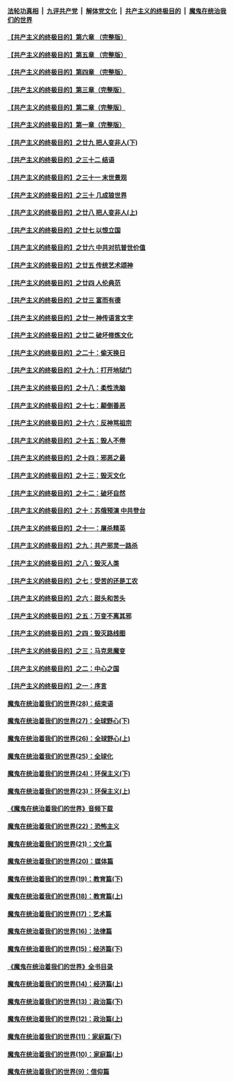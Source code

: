 ####  [法轮功真相](../../../../basic/blob/master/README.md?t=04292301) &nbsp;|&nbsp; [九评共产党](../../../../9ping.md/blob/master/README.md?t=04292301) &nbsp;|&nbsp; [解体党文化](../../../../jtdwh.md/blob/master/README.md?t=04292301)  &nbsp;|&nbsp; [共产主义的终极目的](../../../../gczydzjmd.md/blob/master/README.md?t=04292301) &nbsp;|&nbsp; [魔鬼在统治我们的世界](../../../../mgztzwmdsj.md/blob/master/README.md?t=04292301) 

#### [【共产主义的终极目的】第六章 （完整版）](../pages/nsc422/n11428913.md?t=04292301) 

#### [【共产主义的终极目的】第五章 （完整版）](../pages/nsc422/n11428912.md?t=04292301) 

#### [【共产主义的终极目的】第四章 （完整版）](../pages/nsc422/n11428907.md?t=04292301) 

#### [【共产主义的终极目的】第三章（完整版）](../pages/nsc422/n11428848.md?t=04292301) 

#### [【共产主义的终极目的】第二章（完整版）](../pages/nsc422/n11428831.md?t=04292301) 

#### [【共产主义的终极目的】第一章（完整版）](../pages/nsc422/n11417651.md?t=04292301) 

#### [【共产主义的终极目的】之廿九 把人变非人(下)](../pages/nsc422/n11344140.md?t=04292301) 

#### [【共产主义的终极目的】之三十二 结语](../pages/nsc422/n11360535.md?t=04292301) 

#### [【共产主义的终极目的】之三十一 末世景观](../pages/nsc422/n11351129.md?t=04292301) 

#### [【共产主义的终极目的】之三十 几成狼世界](../pages/nsc422/n11348280.md?t=04292301) 

#### [【共产主义的终极目的】之廿八 把人变非人(上)](../pages/nsc422/n11340492.md?t=04292301) 

#### [【共产主义的终极目的】之廿七 以恨立国](../pages/nsc422/n11336944.md?t=04292301) 

#### [【共产主义的终极目的】之廿六 中共对抗普世价值](../pages/nsc422/n11324785.md?t=04292301) 

#### [【共产主义的终极目的】之廿五 传统艺术颂神](../pages/nsc422/n11296396.md?t=04292301) 

#### [【共产主义的终极目的】之廿四 人伦典范](../pages/nsc422/n11296397.md?t=04292301) 

#### [【共产主义的终极目的】之廿三 富而有德](../pages/nsc422/n11283598.md?t=04292301) 

#### [【共产主义的终极目的】之廿一 神传语言文字](../pages/nsc422/n11263265.md?t=04292301) 

#### [【共产主义的终极目的】之廿二 破坏修炼文化](../pages/nsc422/n11245728.md?t=04292301) 

#### [【共产主义的终极目的】之二十：偷天换日](../pages/nsc422/n11238846.md?t=04292301) 

#### [【共产主义的终极目的】之十九：打开地狱门](../pages/nsc422/n11206376.md?t=04292301) 

#### [【共产主义的终极目的】之十八：柔性洗脑](../pages/nsc422/n11199994.md?t=04292301) 

#### [【共产主义的终极目的】之十七：颠倒善恶](../pages/nsc422/n11179782.md?t=04292301) 

#### [【共产主义的终极目的】之十六：反神骂祖宗](../pages/nsc422/n11166798.md?t=04292301) 

#### [【共产主义的终极目的】之十五：毁人不倦](../pages/nsc422/n11166792.md?t=04292301) 

#### [【共产主义的终极目的】之十四：邪恶之最](../pages/nsc422/n11150249.md?t=04292301) 

#### [【共产主义的终极目的】之十三：毁灭文化](../pages/nsc422/n11135227.md?t=04292301) 

#### [【共产主义的终极目的】之十二：破坏自然](../pages/nsc422/n11135214.md?t=04292301) 

#### [【共产主义的终极目的】之十：苏俄预演 中共登台](../pages/nsc422/n11118424.md?t=04292301) 

#### [【共产主义的终极目的】之十一：屠杀精英](../pages/nsc422/n11118442.md?t=04292301) 

#### [【共产主义的终极目的】之九：共产邪灵一路杀](../pages/nsc422/n11114139.md?t=04292301) 

#### [【共产主义的终极目的】之八：毁灭人类](../pages/nsc422/n11108503.md?t=04292301) 

#### [【共产主义的终极目的】之七：受苦的还是工农](../pages/nsc422/n11101809.md?t=04292301) 

#### [【共产主义的终极目的】之六：甜头和苦头](../pages/nsc422/n11096971.md?t=04292301) 

#### [【共产主义的终极目的】之五：万变不离其邪](../pages/nsc422/n11091285.md?t=04292301) 

#### [【共产主义的终极目的】之四：毁灭路线图](../pages/nsc422/n11086284.md?t=04292301) 

#### [【共产主义的终极目的】之三：马克思魔变](../pages/nsc422/n11061941.md?t=04292301) 

#### [【共产主义的终极目的】之二：中心之国](../pages/nsc422/n11047728.md?t=04292301) 

#### [【共产主义的终极目的】之一：序言](../pages/nsc422/n11086077.md?t=04292301) 

#### [魔鬼在统治着我们的世界(28)：结束语](../pages/nsc422/n10936246.md?t=04292301) 

#### [魔鬼在统治着我们的世界(27)：全球野心(下)](../pages/nsc422/n10928319.md?t=04292301) 

#### [魔鬼在统治着我们的世界(26)：全球野心(上)](../pages/nsc422/n10900318.md?t=04292301) 

#### [魔鬼在统治着我们的世界(25)：全球化](../pages/nsc422/n10788205.md?t=04292301) 

#### [魔鬼在统治着我们的世界(24)：环保主义(下)](../pages/nsc422/n10695307.md?t=04292301) 

#### [魔鬼在统治着我们的世界(23)：环保主义(上)](../pages/nsc422/n10688613.md?t=04292301) 

#### [《魔鬼在统治着我们的世界》音频下载](../pages/nsc422/n10635553.md?t=04292301) 

#### [魔鬼在统治着我们的世界(22)：恐怖主义](../pages/nsc422/n10614727.md?t=04292301) 

#### [魔鬼在统治着我们的世界(21)：文化篇](../pages/nsc422/n10597706.md?t=04292301) 

#### [魔鬼在统治着我们的世界(20)：媒体篇](../pages/nsc422/n10586579.md?t=04292301) 

#### [魔鬼在统治着我们的世界(19)：教育篇(下)](../pages/nsc422/n10564808.md?t=04292301) 

#### [魔鬼在统治着我们的世界(18)：教育篇(上)](../pages/nsc422/n10526970.md?t=04292301) 

#### [魔鬼在统治着我们的世界(17)：艺术篇](../pages/nsc422/n10499093.md?t=04292301) 

#### [魔鬼在统治着我们的世界(16)：法律篇](../pages/nsc422/n10485969.md?t=04292301) 

#### [魔鬼在统治着我们的世界(15)：经济篇(下)](../pages/nsc422/n10469975.md?t=04292301) 

#### [《魔鬼在统治着我们的世界》全书目录](../pages/nsc422/n10464261.md?t=04292301) 

#### [魔鬼在统治着我们的世界(14)：经济篇(上)](../pages/nsc422/n10457370.md?t=04292301) 

#### [魔鬼在统治着我们的世界(13)：政治篇(下)](../pages/nsc422/n10448270.md?t=04292301) 

#### [魔鬼在统治着我们的世界(12)：政治篇(上)](../pages/nsc422/n10444576.md?t=04292301) 

#### [魔鬼在统治着我们的世界(11)：家庭篇(下)](../pages/nsc422/n10440961.md?t=04292301) 

#### [魔鬼在统治着我们的世界(10)：家庭篇(上)](../pages/nsc422/n10435448.md?t=04292301) 

#### [魔鬼在统治着我们的世界(9)：信仰篇](../pages/nsc422/n10432159.md?t=04292301) 

